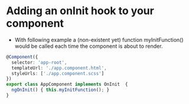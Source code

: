 # Adding an onInit hook to your component

* With following example a (non-existent yet) function myInitFunction() would be called each time the component is about to render.

```ts
@Component({
  selector: 'app-root',
  templateUrl: './app.component.html',
  styleUrls: ['./app.component.scss']
})
export class AppComponent implements OnInit  {
  ngOnInit() { this.myInitFunction(); }
}
```